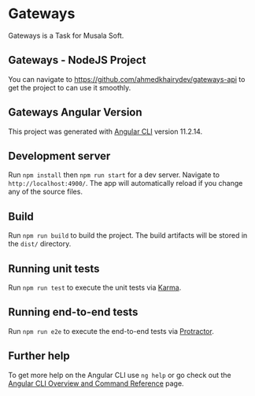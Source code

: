 # Gateways
Gateways is a Task for Musala Soft.

## Gateways - NodeJS Project

You can navigate to https://github.com/ahmedkhairydev/gateways-api to get the project to can use it smoothly.

## Gateways Angular Version
This project was generated with [Angular CLI](https://github.com/angular/angular-cli) version 11.2.14.

## Development server

Run `npm install` then `npm run start` for a dev server. Navigate to `http://localhost:4900/`. The app will automatically reload if you change any of the source files.

## Build

Run `npm run build` to build the project. The build artifacts will be stored in the `dist/` directory.

## Running unit tests

Run `npm run test` to execute the unit tests via [Karma](https://karma-runner.github.io).

## Running end-to-end tests

Run `npm run e2e` to execute the end-to-end tests via [Protractor](http://www.protractortest.org/).

## Further help

To get more help on the Angular CLI use `ng help` or go check out the [Angular CLI Overview and Command Reference](https://angular.io/cli) page.
